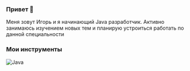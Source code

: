 ### Привет 👋
Меня зовут Игорь и я начинающий Java разработчик. Активно занимаюсь изучением новых тем и планирую устроиться работать по данной специальности

### Мои инструменты 
![Java](https://img.shields.io/badge/Java?logo=Java)


